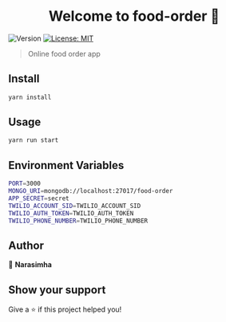 <h1 align="center">Welcome to food-order 👋</h1>
<p>
  <img alt="Version" src="https://img.shields.io/badge/version-1.0.0-blue.svg?cacheSeconds=2592000" />
  <a href="#" target="_blank">
    <img alt="License: MIT" src="https://img.shields.io/badge/License-MIT-yellow.svg" />
  </a>
</p>

> Online food order app

## Install

```sh
yarn install
```

## Usage

```sh
yarn run start
```

## Environment Variables

```sh
PORT=3000
MONGO_URI=mongodb://localhost:27017/food-order
APP_SECRET=secret
TWILIO_ACCOUNT_SID=TWILIO_ACCOUNT_SID
TWILIO_AUTH_TOKEN=TWILIO_AUTH_TOKEN
TWILIO_PHONE_NUMBER=TWILIO_PHONE_NUMBER
```

## Author

👤 **Narasimha**

## Show your support

Give a ⭐️ if this project helped you!

```

```
